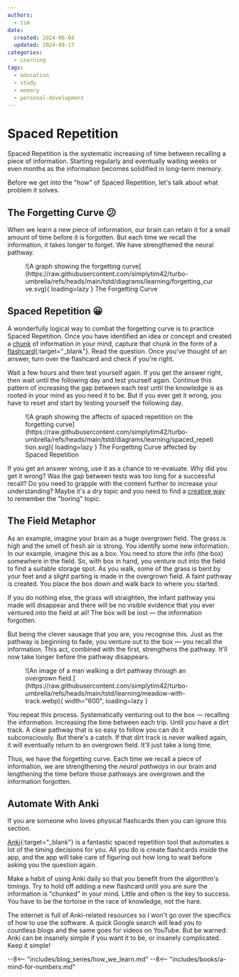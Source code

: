 ```yaml
---
authors:
  - tim
date:
  created: 2024-06-04
  updated: 2024-09-17
categories:
  - Learning
tags:
  - education
  - study
  - memory
  - personal-development
---
```


# Spaced Repetition
Spaced Repetition is the systematic increasing of time between recalling a piece of information. Starting regularly and eventually waiting weeks or even months as the information becomes solidified in long-term memory.

Before we get into the "how" of Spaced Repetition, let's talk about what problem it solves.

<!-- more -->

## The Forgetting Curve :confused:
When we learn a new piece of information, our brain can retain it for a small amount of time before it is forgotten. But each time we recall the information, it takes longer to forget. We have strengthened the neural pathway.

<figure markdown="span">
  ![A graph showing the forgetting curve](https://raw.githubusercontent.com/simplytim42/turbo-umbrella/refs/heads/main/tstd/diagrams/learning/forgetting_curve.svg){ loading=lazy }
  <figurecaption>The Forgetting Curve</figurecaption>
</figure>


## Spaced Repetition :grinning:
A wonderfully logical way to combat the forgetting curve is to practice Spaced Repetition. Once you have identified an idea or concept and created a [chunk](./chunk-it-up.md) of information in your mind, capture that chunk in the form of a [flashcard](https://en.wikipedia.org/wiki/Flashcard){:target="_blank"}. Read the question. Once you've thought of an answer, turn over the flashcard and check if you're right.

Wait a few hours and then test yourself again. If you get the answer right, then wait until the following day and test yourself again. Continue this pattern of increasing the gap between each test until the knowledge is as rooted in your mind as you need it to be. But if you ever get it wrong, you have to reset and start by testing yourself the following day.

<figure markdown="span">
  ![A graph showing the affects of spaced repetition on the forgetting curve](https://raw.githubusercontent.com/simplytim42/turbo-umbrella/refs/heads/main/tstd/diagrams/learning/spaced_repetition.svg){ loading=lazy }
  <figurecaption>The Forgetting Curve affected by Spaced Repetition</figurecaption>
</figure>

If you get an answer wrong, use it as a chance to re-evaluate. Why did you get it wrong? Was the gap between tests was too long for a successful recall? Do you need to grapple with the content further to increase your understanding? Maybe it's a dry topic and you need to find a [creative way](./how-to-remember-anything.md) to remember the "boring" topic.

## The Field Metaphor
As an example, imagine your brain as a huge overgrown field. The grass is high and the smell of fresh air is strong. You identify some new information. In our example, imagine this as a box. You need to store the info (the box) somewhere in the field. So, with box in hand, you venture out into the field to find a suitable storage spot. As you walk, some of the grass is bent by your feet and a slight parting is made in the overgrown field. A faint pathway is created. You place the box down and walk back to where you started.

If you do nothing else, the grass will straighten, the infant pathway you made will disappear and there will be no visible evidence that you ever ventured into the field at all! The box will be lost — the information forgotten.

But being the clever sausage that you are, you recognise this. Just as the pathway is beginning to fade, you venture out to the box — you recall the information. This act, combined with the first, strengthens the pathway. It'll now take longer before the pathway disappears.

<figure markdown="span">
  ![An image of a man walking a dirt pathway through an overgrown field.](https://raw.githubusercontent.com/simplytim42/turbo-umbrella/refs/heads/main/tstd/learning/meadow-with-track.webp){ width="600", loading=lazy }
</figure>

You repeat this process. Systematically venturing out to the box — recalling the information. Increasing the time between each trip. Until you have a dirt track. A clear pathway that is so easy to follow you can do it subconsciously. But there's a catch. If that dirt track is never walked again, it will eventually return to an overgrown field. It'll just take a long time.

Thus, we have the forgetting curve. Each time we recall a piece of information, we are strengthening the _neural pathways_ in our brain and lengthening the time before those pathways are overgrown and the information forgotten.


## Automate With Anki
If you are someone who loves physical flashcards then you can ignore this section.

[Anki](https://apps.ankiweb.net){:target="_blank"} is a fantastic spaced repetition tool that automates a lot of the timing decisions for you. All you do is create flashcards inside the app, and the app will take care of figuring out how long to wait before asking you the question again.

Make a habit of using Anki daily so that you benefit from the algorithm's timings. Try to hold off adding a new flashcard until you are sure the information is "chunked" in your mind. Little and often is the key to success. You have to be the tortoise in the race of knowledge, not the hare.

The internet is full of Anki-related resources so I won't go over the specifics of how to use the software. A quick Google search will lead you to countless blogs and the same goes for videos on YouTube. But be warned: Anki can be insanely simple if you want it to be, or insanely complicated. Keep it simple!


--8<-- "includes/blog_series/how_we_learn.md"
--8<-- "includes/books/a-mind-for-numbers.md"